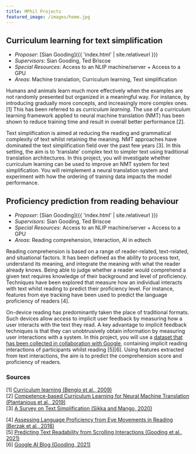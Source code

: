 ```yaml
---
title: MPhil Projects
featured_image: /images/home.jpg
---
```


<h2>Curriculum learning for text simplification</h2>

- <i>Proposer</i>: [Sian Gooding]({{ 'index.html' | site.relativeurl }})
- <i>Supervisors</i>: Sian Gooding, Ted Briscoe
- <i>Special Resources</i>: Access to an NLIP machine/server + Access to a GPU
- <i>Areas</i>: Machine translation, Curriculum learning, Text simplification 

Humans and animals learn much more effectively when the examples are not randomly presented but organized in a meaningful way. For instance, by introducing gradually more concepts, and increasingly more complex ones. [1] This has been referred to as <i>curriculum learning</i>. The use of a curriculum learning framework applied to neural machine translation (NMT) has been shown to reduce training time and result in overall better performance [2]. 

Text simplification is aimed at reducing the reading and grammatical complexity of text whilst retaining the meaning. NMT approaches have dominated the text simplification field over the past few years [3]. In this setting, the aim is to 'translate' complex text to simpler text using traditional translation architectures. In this project, you will investigate whether curriculum learning can be used to improve an NMT system for text simplification. You will reimplement a neural translation system and experiment with how the ordering of training data impacts the model performance. 


## Proficiency prediction from reading behaviour 

- <i>Proposer</i>: [Sian Gooding]({{ 'index.html' | site.relativeurl }})
- <i>Supervisors</i>: Sian Gooding, Ted Briscoe
- <i>Special Resources</i>: Access to an NLIP machine/server + Access to a GPU
- <i>Areas</i>: Reading comprehension, Interaction, AI in edtech

Reading comprehension is based on a range of reader-related, text-related, and situational factors. It has been defined as the ability to process text, understand its meaning, and integrate the meaning with what the reader already knows. Being able to judge whether a reader would comprehend a given text requires knowledge of their background and level of proficiency. Techniques have been explored that measure how an individual interacts with text whilst reading to predict their proficiency level. For instance, features from eye tracking have been used to predict the language proficiency of readers [4]. 

On-device reading has predominantly taken the place of traditional formats. Such devices allow access to implicit user feedback by measuring how a user interacts with the text they read. A key advantage to implicit feedback techniques is that they can unobtrusively obtain information by measuring user interactions with a system. In this project, you will use a <a href = "https://github.com/siangooding/readability_scroll">dataset that has been collected in collaboration with Google</a>, containing implicit reading interactions of participants whilst reading [5][6]. Using features extracted from text interactions, the aim is to predict the comprehension score and proficiency of readers.



### Sources
[1] <a href ="https://dl.acm.org/doi/pdf/10.1145/1553374.1553380?casa_token=YNHzxTxY7_AAAAAA:J-BmBwUXzD9VVpteUvFRRdWsa-BYVRoZ_8lhn8Wvnj2Om07XLWkhPh3DLNUpGHLrXL5979wV88vD">Curriculum learning (Bengio et al., 2009)</a> <br>
[2] <a href = "https://arxiv.org/pdf/1903.09848.pdf">Competence-based Curriculum Learning for Neural Machine Translation (Plantanious et al., 2019)</a> <br>
[3] <a href="https://arxiv.org/pdf/2008.08612.pdf">A Survey on Text Simplification (Sikka and Mango, 2020)</a>

[4] <a href="https://arxiv.org/pdf/1804.07329.pdf">Assessing Language Proficiency from Eye Movements in Reading (Berzak et al., 2018)</a><br>
[5]  <a href="https://arxiv.org/pdf/2105.06354.pdf">Predicting Text Readability from Scrolling Interactions (Gooding et al., 2021)</a><br>
[6] <a href="https://ai.googleblog.com">Google AI Blog (Gooding, 2021)</a>

